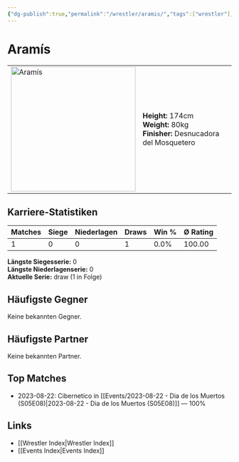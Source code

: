 ```yaml
---
{"dg-publish":true,"permalink":"/wrestler/aramis/","tags":["wrestler"],"noteIcon":"","created":"2025-08-11T09:33:17.589+02:00"}
---
```



# Aramís

<table>
<tr>
<td><img src="Aramís.png" width="280" alt="Aramís"></td>
<td>
<b>Height:</b> 174cm<br>
<b>Weight:</b> 80kg<br>
<b>Finisher:</b> Desnucadora del Mosquetero<br>
</td>
</tr>
</table>

## Karriere-Statistiken

| Matches | Siege | Niederlagen | Draws | Win % | Ø Rating |
|---------|-------|-------------|-------|-------|-----------|
| 1 | 0 | 0 | 1 | 0.0% | 100.00 |

**Längste Siegesserie:** 0<br>**Längste Niederlagenserie:** 0<br>**Aktuelle Serie:** draw (1 in Folge)


## Häufigste Gegner
Keine bekannten Gegner.

## Häufigste Partner
Keine bekannten Partner.

## Top Matches
- 2023-08-22: Cibernetico in [[Events/2023-08-22 - Dia de los Muertos (S05E08)\|2023-08-22 - Dia de los Muertos (S05E08)]] — 100%

## Links
- [[Wrestler Index\|Wrestler Index]]
- [[Events Index\|Events Index]]
